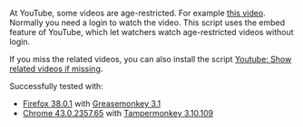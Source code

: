 At YouTube, some videos are age-restricted. For example [this video](https://www.youtube.com/watch?v=HmjUyKejzzI). Normally you need a login to watch the video. This script uses the embed feature of YouTube, which let watchers watch age-restricted videos without login.

If you miss the related videos, you can also install the script [Youtube: Show related videos if missing](https://greasyfork.org/scripts/11734-youtube-show-related-videos-if-missing).

Successfully tested with:
- [Firefox 38.0.1](https://www.mozilla.org/firefox/new/) with [Greasemonkey 3.1](https://addons.mozilla.org/firefox/addon/greasemonkey/)
- [Chrome 43.0.2357.65](https://www.google.com/chrome/) with [Tampermonkey 3.10.109](https://chrome.google.com/webstore/detail/tampermonkey/dhdgffkkebhmkfjojejmpbldmpobfkfo)
